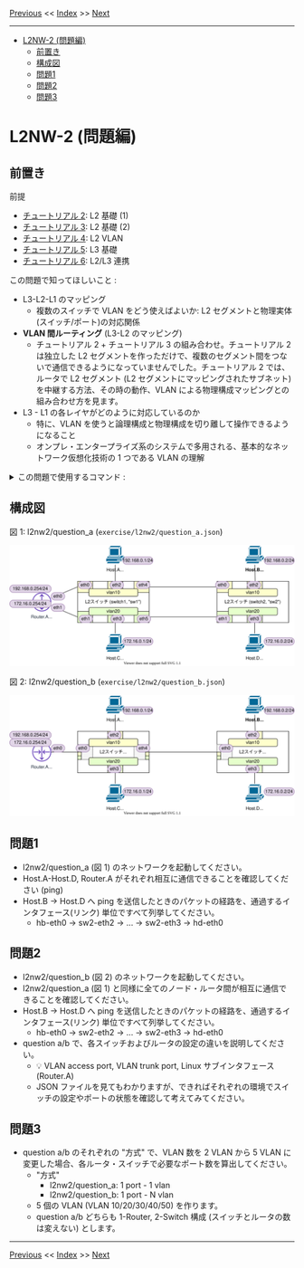 <!-- HEADER -->
[Previous](../l2nw1/answer.md) << [Index](../index.md) >> [Next](../l2nw2/answer.md)

---
<!-- /HEADER -->

<!-- TOC -->

- [L2NW-2 (問題編)](#l2nw-2-問題編)
  - [前置き](#前置き)
  - [構成図](#構成図)
  - [問題1](#問題1)
  - [問題2](#問題2)
  - [問題3](#問題3)

<!-- /TOC -->

# L2NW-2 (問題編)

## 前置き

前提

- [チュートリアル 2](../tutorial2/scenario.md): L2 基礎 (1)
- [チュートリアル 3](../tutorial3/scenario.md): L2 基礎 (2)
- [チュートリアル 4](../tutorial4/scenario.md): L2 VLAN
- [チュートリアル 5](../tutorial5/scenario.md): L3 基礎
- [チュートリアル 6](../tutorial6/scenario.md): L2/L3 連携

この問題で知ってほしいこと :

- L3-L2-L1 のマッピング
  * 複数のスイッチで VLAN をどう使えばよいか: L2 セグメントと物理実体(スイッチ/ポート)の対応関係
- **VLAN 間ルーティング** (L3-L2 のマッピング)
  - チュートリアル 2 + チュートリアル 3 の組み合わせ。チュートリアル 2 は独立した L2 セグメントを作っただけで、複数のセグメント間をつないで通信できるようになっていませんでした。チュートリアル 2 では、ルータで L2 セグメント (L2 セグメントにマッピングされたサブネット) を中継する方法、その時の動作、VLAN による物理構成マッピングとの組み合わせ方を見ます。
- L3 - L1 の各レイヤがどのように対応しているのか
  - 特に、VLAN を使うと論理構成と物理構成を切り離して操作できるようになること
  - オンプレ・エンタープライズ系のシステムで多用される、基本的なネットワーク仮想化技術の 1 つである VLAN の理解

<details>

<summary>この問題で使用するコマンド :</summary>

* インタフェースの一覧表示・設定確認
  * MAC アドレスの確認
    * `ip link show [dev インタフェース名]`
  * IP アドレス一の確認
    * `ip addr show [dev インタフェース名]`
  * VLAN サブインタフェース vlan-id の確認
    * `ip -d link show インタフェース名`
* L3 の通信確認
  * `ping 宛先IPアドレス`
  * `pingall` : 全てのノード間で ping を実行する mininet コマンド
* ARP テーブルの確認 (必要に応じて; L2 の動作確認)
  * `arp -n`
  * `ip neigh`
* スイッチの設定確認
  * スイッチ・ポートの設定確認
    * `ovs-vsctl show`
  * インタフェース名とポート番号の対応確認
    * `ovs-dpctl show`
* スイッチの状態確認
  * MAC アドレステーブル確認
    * `ovs-appctl fdb/show スイッチ名`

</details>


## 構成図

図 1: l2nw2/question_a (`exercise/l2nw2/question_a.json`)

![Topology A](topology_a.drawio.svg)

図 2: l2nw2/question_b (`exercise/l2nw2/question_b.json`)

![Topology B](topology_b.drawio.svg)

## 問題1

* l2nw2/question_a (図 1) のネットワークを起動してください。
* Host.A-Host.D, Router.A がそれぞれ相互に通信できることを確認してください (ping)
* Host.B → Host.D へ ping を送信したときのパケットの経路を、通過するインタフェース(リンク) 単位ですべて列挙してください。
  * hb-eth0 → sw2-eth2 → ... → sw2-eth3 → hd-eth0

## 問題2

* l2nw2/question_b (図 2) のネットワークを起動してください。
* l2nw2/question_a (図 1) と同様に全てのノード・ルータ間が相互に通信できることを確認してください。
* Host.B → Host.D へ ping を送信したときのパケットの経路を、通過するインタフェース(リンク) 単位ですべて列挙してください。
  * hb-eth0 → sw2-eth2 → ... → sw2-eth3 → hd-eth0
* question a/b で、各スイッチおよびルータの設定の違いを説明してください。
  * :bulb: VLAN access port, VLAN trunk port, Linux サブインタフェース (Router.A)
  * JSON ファイルを見てもわかりますが、できればそれぞれの環境でスイッチの設定やポートの状態を確認して考えてみてください。

## 問題3

* question a/b のそれぞれの "方式" で、VLAN 数を 2 VLAN から 5 VLAN に変更した場合、各ルータ・スイッチで必要なポート数を算出してください。
  * "方式"
    * l2nw2/question_a: 1 port - 1 vlan
    * l2nw2/question_b: 1 port - N vlan
  * 5 個の VLAN (VLAN 10/20/30/40/50) を作ります。
  * question a/b どちらも 1-Router, 2-Switch 構成 (スイッチとルータの数は変えない) とします。

<!-- FOOTER -->

---

[Previous](../l2nw1/answer.md) << [Index](../index.md) >> [Next](../l2nw2/answer.md)
<!-- /FOOTER -->
